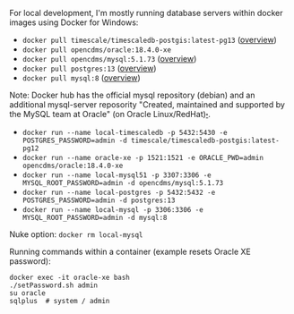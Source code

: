 For local development, I'm mostly running database servers within docker images using Docker for Windows:

- `docker pull timescale/timescaledb-postgis:latest-pg13` ([overview](https://github.com/timescale/timescaledb-docker))
- `docker pull opencdms/oracle:18.4.0-xe`
- `docker pull opencdms/mysql:5.1.73` ([overview](https://github.com/opencdms/mysql-5.1.73))
- `docker pull postgres:13` ([overview](https://hub.docker.com/_/postgres))
- `docker pull mysql:8` ([overview](https://hub.docker.com/_/mysql))

Note: Docker hub has the official mysql repository (debian) and an additional mysql-server reposority "Created, maintained and supported by the MySQL team at Oracle" (on Oracle Linux/RedHat)[⬞](https://stackoverflow.com/questions/44854843/docker-is-there-any-difference-between-the-two-mysql-docker-images).

- `docker run --name local-timescaledb -p 5432:5430 -e POSTGRES_PASSWORD=admin -d timescale/timescaledb-postgis:latest-pg12`
- `docker run --name oracle-xe -p 1521:1521 -e ORACLE_PWD=admin opencdms/oracle:18.4.0-xe`
- `docker run --name local-mysql51 -p 3307:3306 -e MYSQL_ROOT_PASSWORD=admin -d opencdms/mysql:5.1.73`
- `docker run --name local-postgres -p 5432:5432 -e POSTGRES_PASSWORD=admin -d postgres:13`
- `docker run --name local-mysql -p 3306:3306 -e MYSQL_ROOT_PASSWORD=admin -d mysql:8`

Nuke option: `docker rm local-mysql`

Running commands within a container (example resets Oracle XE password):
```
docker exec -it oracle-xe bash
./setPassword.sh admin
su oracle
sqlplus  # system / admin
```
